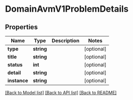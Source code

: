 # DomainAvmV1ProblemDetails

## Properties
Name | Type | Description | Notes
------------ | ------------- | ------------- | -------------
**type** | **string** |  | [optional] 
**title** | **string** |  | [optional] 
**status** | **int** |  | [optional] 
**detail** | **string** |  | [optional] 
**instance** | **string** |  | [optional] 

[[Back to Model list]](../../README.md#documentation-for-models) [[Back to API list]](../../README.md#documentation-for-api-endpoints) [[Back to README]](../../README.md)

